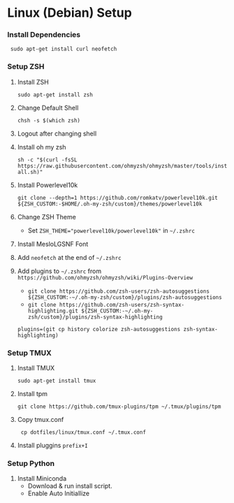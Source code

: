 # Linux (Debian) Setup

### Install Dependencies

``` sudo apt-get install curl neofetch```

### Setup ZSH

1. Install ZSH

    ``` sudo apt-get install zsh ```

2. Change Default Shell

    ``` chsh -s $(which zsh) ```

3. Logout after changing shell

4. Install oh my zsh

    ``` sh -c "$(curl -fsSL https://raw.githubusercontent.com/ohmyzsh/ohmyzsh/master/tools/install.sh)" ```

5. Install Powerlevel10k

    ``` git clone --depth=1 https://github.com/romkatv/powerlevel10k.git ${ZSH_CUSTOM:-$HOME/.oh-my-zsh/custom}/themes/powerlevel10k ```

6. Change ZSH Theme
    - Set `ZSH_THEME="powerlevel10k/powerlevel10k"` in `~/.zshrc`

7. Install MesloLGSNF Font

8. Add `neofetch` at the end of `~/.zshrc`

9. Add plugins to `~/.zshrc` from `https://github.com/ohmyzsh/ohmyzsh/wiki/Plugins-Overview`
    - ```git clone https://github.com/zsh-users/zsh-autosuggestions ${ZSH_CUSTOM:-~/.oh-my-zsh/custom}/plugins/zsh-autosuggestions```
    - ```git clone https://github.com/zsh-users/zsh-syntax-highlighting.git ${ZSH_CUSTOM:-~/.oh-my-zsh/custom}/plugins/zsh-syntax-highlighting```
    
    `plugins=(git cp history colorize zsh-autosuggestions zsh-syntax-highlighting)` 

### Setup TMUX

1. Install TMUX

    ``` sudo apt-get install tmux ```

2. Install tpm

    ``` git clone https://github.com/tmux-plugins/tpm ~/.tmux/plugins/tpm ```

3. Copy tmux.conf

    ``` cp dotfiles/linux/tmux.conf ~/.tmux.conf```

4. Install pluggins `prefix+I`

### Setup Python

1. Install Miniconda 
    - Download & run install script.
    - Enable Auto Initiallize 

